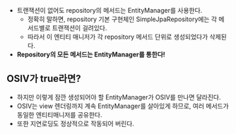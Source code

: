 - 트랜잭션이 없어도 repository의 메서드는 EntityManager를 사용한다.
    - 정확히 말하면, repository 기본 구현체인 SimpleJpaRepository에는 각 메서드별로 트랜잭션이 걸려있다.
    - 따라서 이 엔티티 매니저가 각 repository 메서드 단위로 생성되었다가 삭제된다.
- **Repository의 모든 메서드는 EntityManager를 통한다!**

## OSIV가 true라면?

- 하지만 이렇게 잠깐 생성되어야 할 EntityManager가 OSIV를 만나면 달라진다.
- OSIV는 view 렌더링까지 계속 EntityManager를 살아있게 하므로, 여러 메서드가 동일한 엔티티매니저를 공유한다.
- 또한 지연로딩도 정상적으로 작동되어 버린다.